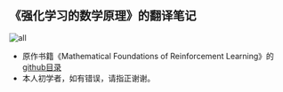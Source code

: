 ## 《强化学习的数学原理》的翻译笔记

![all](https://p.ananas.chaoxing.com/star3/origin/0e543a43954ed209ce861c0104b509c1)

- 原作书籍《Mathematical Foundations of Reinforcement Learning》的 [github目录](https://github.com/MathFoundationRL/Book-Mathmatical-Foundation-of-Reinforcement-Learning)
- 本人初学者，如有错误，请指正谢谢。
